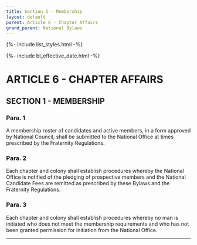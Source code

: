 ```yaml
---
title: Section 1 - Membership
layout: default
parent: Article 6 - Chapter Affairs
grand_parent: National Bylaws
---
```


{%- include list_styles.html -%}

{%- include bl_effective_date.html -%}

# ARTICLE 6 - CHAPTER AFFAIRS

## SECTION 1 - MEMBERSHIP

### Para. 1

A membership roster of candidates and active members, in a form
approved by National Council, shall be submitted to the National
Office at times prescribed by the Fraternity Regulations.

### Para. 2

Each chapter and colony shall establish procedures whereby the
National Office is notified of the pledging of prospective
members and the National Candidate Fees are remitted as prescribed
by these Bylaws and the Fraternity Regulations.

### Para. 3

Each chapter and colony shall establish procedures whereby no man
is initiated who does not meet the membership requirements and
who has not been granted permission for initiation from the
National Office.

---
